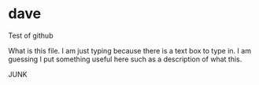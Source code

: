 # dave
Test of github

What is this file.  I am just typing because there is a text box to type in.  I am guessing I put something useful here such as a description of what this.  

JUNK
